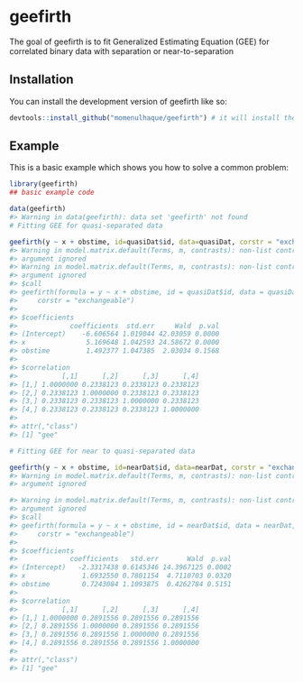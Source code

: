 
<!-- README.md is generated from README.Rmd. Please edit that file -->

# geefirth

<!-- badges: start -->
<!-- badges: end -->

The goal of geefirth is to fit Generalized Estimating Equation (GEE) for
correlated binary data with separation or near-to-separation

## Installation

You can install the development version of geefirth like so:

``` r
devtools::install_github("momenulhaque/geefirth") # it will install the package
```

## Example

This is a basic example which shows you how to solve a common problem:

``` r
library(geefirth)
## basic example code

data(geefirth)
#> Warning in data(geefirth): data set 'geefirth' not found
# Fitting GEE for quasi-separated data

geefirth(y ~ x + obstime, id=quasiDat$id, data=quasiDat, corstr = "exchangeable")
#> Warning in model.matrix.default(Terms, m, contrasts): non-list contrasts
#> argument ignored
#> Warning in model.matrix.default(Terms, m, contrasts): non-list contrasts
#> argument ignored
#> $call
#> geefirth(formula = y ~ x + obstime, id = quasiDat$id, data = quasiDat, 
#>     corstr = "exchangeable")
#> 
#> $coefficients
#>             coefficients  std.err     Wald  p.val
#> (Intercept)    -6.606564 1.019044 42.03059 0.0000
#> x               5.169648 1.042593 24.58672 0.0000
#> obstime         1.492377 1.047385  2.03034 0.1568
#> 
#> $correlation
#>           [,1]      [,2]      [,3]      [,4]
#> [1,] 1.0000000 0.2338123 0.2338123 0.2338123
#> [2,] 0.2338123 1.0000000 0.2338123 0.2338123
#> [3,] 0.2338123 0.2338123 1.0000000 0.2338123
#> [4,] 0.2338123 0.2338123 0.2338123 1.0000000
#> 
#> attr(,"class")
#> [1] "gee"

# Fitting GEE for near to quasi-separated data

geefirth(y ~ x + obstime, id=nearDat$id, data=nearDat, corstr = "exchangeable")
#> Warning in model.matrix.default(Terms, m, contrasts): non-list contrasts
#> argument ignored

#> Warning in model.matrix.default(Terms, m, contrasts): non-list contrasts
#> argument ignored
#> $call
#> geefirth(formula = y ~ x + obstime, id = nearDat$id, data = nearDat, 
#>     corstr = "exchangeable")
#> 
#> $coefficients
#>             coefficients   std.err       Wald  p.val
#> (Intercept)   -2.3317438 0.6145346 14.3967125 0.0002
#> x              1.6932550 0.7801154  4.7110703 0.0320
#> obstime        0.7243084 1.1093875  0.4262784 0.5151
#> 
#> $correlation
#>           [,1]      [,2]      [,3]      [,4]
#> [1,] 1.0000000 0.2891556 0.2891556 0.2891556
#> [2,] 0.2891556 1.0000000 0.2891556 0.2891556
#> [3,] 0.2891556 0.2891556 1.0000000 0.2891556
#> [4,] 0.2891556 0.2891556 0.2891556 1.0000000
#> 
#> attr(,"class")
#> [1] "gee"
```
